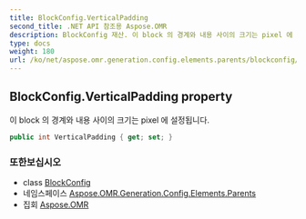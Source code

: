 ```yaml
---
title: BlockConfig.VerticalPadding
second_title: .NET API 참조용 Aspose.OMR
description: BlockConfig 재산. 이 block 의 경계와 내용 사이의 크기는 pixel 에 설정됩니다.
type: docs
weight: 180
url: /ko/net/aspose.omr.generation.config.elements.parents/blockconfig/verticalpadding/
---
```

## BlockConfig.VerticalPadding property

이 block 의 경계와 내용 사이의 크기는 pixel 에 설정됩니다.

```csharp
public int VerticalPadding { get; set; }
```

### 또한보십시오

* class [BlockConfig](../)
* 네임스페이스 [Aspose.OMR.Generation.Config.Elements.Parents](../../blockconfig/)
* 집회 [Aspose.OMR](../../../)


